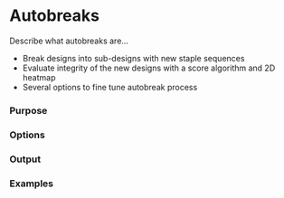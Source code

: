 # Autobreaks

Describe what autobreaks are...

* Break designs into sub-designs with new staple sequences
* Evaluate integrity of the new designs with a score algorithm and 2D heatmap
* Several options to fine tune autobreak process

### Purpose

### Options

### Output

### Examples


